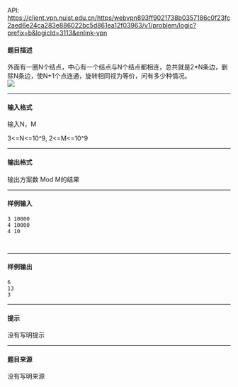 API: https://client.vpn.nuist.edu.cn/https/webvpn893ff9021738b0357186c0f23fc2aed6e24ca283e886022bc5d861ea12f03963/v1/problem/logic?prefix=b&logicId=3113&enlink-vpn

#### 题目描述

外面有一圈N个结点，中心有一个结点与N个结点都相连，总共就是2\*N条边，删除N条边，使N+1个点连通，旋转相同视为等价，问有多少种情况。  
![](../file/3113_0.jpg)

---

#### 输入格式

输入N，M

3<=N<=10^9, 2<=M<=10^9

---

#### 输出格式

输出方案数 Mod M的结果

---

#### 样例输入
```
3 10000
4 10000
4 10
 


```

---

#### 样例输出
```
6
13
3

```

---

#### 提示

没有写明提示

---

#### 题目来源

没有写明来源